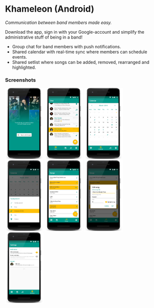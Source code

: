 # Khameleon (Android)
*Communication between band members made easy.*

Download the app, sign in with your Google-account and simplify the administrative stuff of being in a band!

- Group chat for band members with push notifications.
- Shared calendar with real-time sync where members can schedule events.
- Shared setlist where songs can be added, removed, rearranged and highlighted.

### Screenshots
<img src="screenshots/01.png" width="25%" /> <img src="screenshots/02.png" width="25%" /> <img src="screenshots/03.png" width="25%" />
<img src="screenshots/04.png" width="25%" /> <img src="screenshots/05.png" width="25%" /> <img src="screenshots/06.png" width="25%" />
<img src="screenshots/07.png" width="25%" />